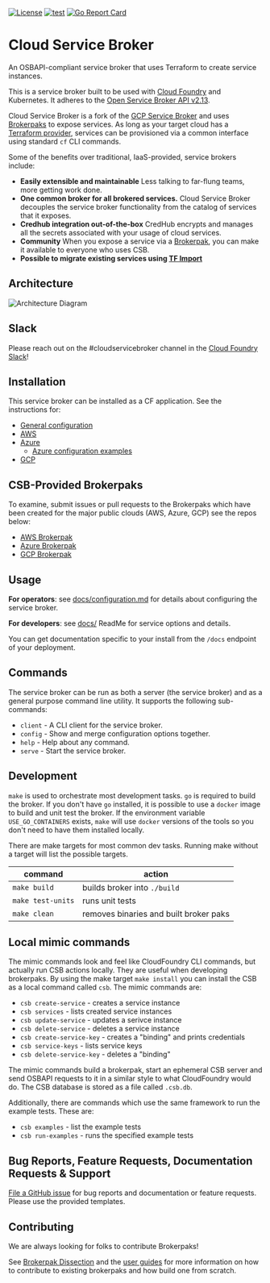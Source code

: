 [![License](https://img.shields.io/badge/license-Apache%202.0-blue.svg)](https://opensource.org/license/apache-2-0/)
[![test](https://github.com/cloudfoundry/cloud-service-broker/workflows/test/badge.svg?branch=main)](https://github.com/cloudfoundry/cloud-service-broker/actions?query=workflow%3Atest+branch%3Amain)
[![Go Report Card](https://goreportcard.com/badge/github.com/cloudfoundry/cloud-service-broker)](https://goreportcard.com/report/github.com/cloudfoundry/cloud-service-broker)

# Cloud Service Broker
An OSBAPI-compliant service broker that uses Terraform to create service instances.

This is a service broker built to be used with [Cloud Foundry](https://docs.cloudfoundry.org/services/overview.html) and Kubernetes. It adheres to the [Open Service Broker API v2.13](https://github.com/openservicebrokerapi/servicebroker/blob/v2.13/spec.md).

Cloud Service Broker is a fork of the [GCP Service Broker](https://github.com/GoogleCloudPlatform/gcp-service-broker) and uses [Brokerpaks](https://github.com/cloudfoundry/cloud-service-broker/blob/main/docs/brokerpak-intro.md) to expose services. As long as your target cloud has a [Terraform provider](https://www.terraform.io/docs/providers/index.html), services can be provisioned via a common interface using standard `cf` CLI commands.

Some of the benefits over traditional, IaaS-provided, service brokers include: 
- **Easily extensible and maintainable** Less talking to far-flung teams, more getting work done. 
- **One common broker for all brokered services.** Cloud Service Broker decouples the service broker functionality from the catalog of services that it exposes.
- **Credhub integration out-of-the-box** CredHub encrypts and manages all the secrets associated with your usage of cloud services.
- **Community** When you expose a service via a [Brokerpak](https://github.com/cloudfoundry/cloud-service-broker/blob/main/docs/brokerpak-intro.md), you can make it available to everyone who uses CSB.
- **Possible to migrate existing services using [TF Import](https://www.terraform.io/docs/import/index.html)**

## Architecture
![Architecture Diagram](https://lh6.googleusercontent.com/GoNJx-4dQ51pEY6mCLkus1peKhZJbDMj4JHpdu83stfQrbcsjd45ypBPzpspfWAPPYrc63BREaawwRHS4Ht4U7m2yWAHItwaIgfuwUtn_KxfF96s6Jby7BRIliZ6BZz1HL-KhaI)


## Slack
Please reach out on the #cloudservicebroker channel in the [Cloud Foundry Slack](https://slack.cloudfoundry.org/)! 

## Installation

This service broker can be installed as a CF application. See the instructions for:

* [General configuration](./docs/configuration.md)
* [AWS](https://github.com/cloudfoundry/csb-brokerpak-aws/blob/main/docs/aws-installation.md)
* [Azure](https://github.com/cloudfoundry/csb-brokerpak-azure/blob/main/docs/azure-installation.md)
  * [Azure configuration examples](https://github.com/cloudfoundry/csb-brokerpak-azure/blob/main/docs/azure-example-configs.md)
* [GCP](https://github.com/cloudfoundry/csb-brokerpak-gcp/blob/main/docs/installation.md)


## CSB-Provided Brokerpaks 

To examine, submit issues or pull requests to the Brokerpaks which have been created for the major public clouds (AWS, Azure, GCP) see the repos below:

* [AWS Brokerpak](https://github.com/cloudfoundry/csb-brokerpak-aws)
* [Azure Brokerpak](https://github.com/cloudfoundry/csb-brokerpak-azure)
* [GCP Brokerpak](https://github.com/cloudfoundry/csb-brokerpak-gcp)

## Usage

**For operators**: see [docs/configuration.md](./docs/configuration.md) for details about configuring the service broker.

**For developers**: see [docs/](./docs) ReadMe for service options and details.

You can get documentation specific to your install from the `/docs` endpoint of your deployment.


## Commands

The service broker can be run as both a server (the service broker) and as a general purpose command line utility.
It supports the following sub-commands:

 * `client` - A CLI client for the service broker.
 * `config` - Show and merge configuration options together.
 * `help` - Help about any command.
 * `serve` - Start the service broker.

## Development

`make` is used to orchestrate most development tasks. 
`go` is required to build the broker. If you don't have `go` installed, it is possible to use a `docker` image to build and unit test the broker. If the environment variable `USE_GO_CONTAINERS` exists, `make` will use `docker` versions of the tools so you don't need to have them installed locally. 

There are make targets for most common dev tasks. Running make without a target will list the possible targets.

| command           | action                                 |
|-------------------|----------------------------------------|
| `make build`      | builds broker into `./build`           |
| `make test-units` | runs unit tests                        |
| `make clean`      | removes binaries and built broker paks |

## Local mimic commands
The mimic commands look and feel like CloudFoundry CLI commands, but actually run CSB actions locally. They are useful when developing brokerpaks.
By using the make target `make install` you can install the CSB as a local command called `csb`.
The mimic commands are:
- `csb create-service` - creates a service instance
- `csb services` - lists created service instances
- `csb update-service` - updates a serivce instance
- `csb delete-service` - deletes a service instance
- `csb create-service-key` - creates a "binding" and prints credentials
- `csb service-keys` - lists service keys
- `csb delete-service-key` - deletes a "binding"

The mimic commands build a brokerpak, start an ephemeral CSB server and send OSBAPI
requests to it in a similar style to what CloudFoundry would do. The CSB database
is stored as a file called `.csb.db`.

Additionally, there are commands which use the same framework to run the example tests. These are:
- `csb examples` - list the example tests
- `csb run-examples` - runs the specified example tests


## Bug Reports, Feature Requests, Documentation Requests & Support

[File a GitHub issue](https://github.com/cloudfoundry/cloud-service-broker/issues) for bug reports and documentation or feature requests. Please use the provided templates.  

## Contributing
We are always looking for folks to contribute Brokerpaks! 

See [Brokerpak Dissection](https://github.com/cloudfoundry/cloud-service-broker/blob/main/docs/brokerpak-dissection.md) and the [user guides](https://github.com/cloudfoundry/cloud-service-broker/blob/main/docs/user-guides) for more information on how to contribute to existing brokerpaks and how build one from scratch.
